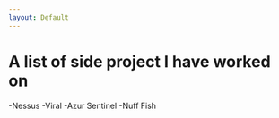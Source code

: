 ```yaml
---
layout: Default
---
```


# A list of side project I have worked on

-Nessus
-Viral
-Azur Sentinel
-Nuff Fish
